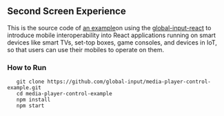 ## Second Screen Experience
This is the source code of [an example](https://globalinput.co.uk/global-input-app/video-player)on using the [global-input-react](https://github.com/global-input/global-input-react) to introduce mobile interoperability into React applications running on smart devices like smart TVs, set-top boxes, game consoles, and devices in IoT, so that users can use their mobiles to operate on them.

### How to Run

```
   git clone https://github.com/global-input/media-player-control-example.git
   cd media-player-control-example
   npm install
   npm start
```
   
